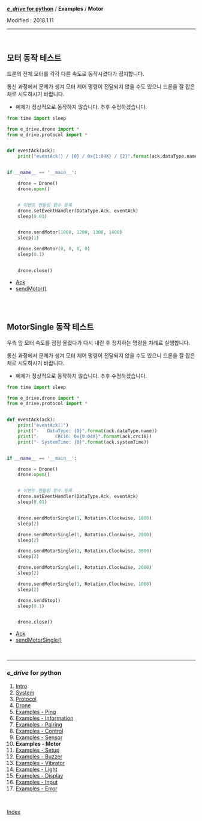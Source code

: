 **[*e_drive* for python](index.md)** / **Examples** / **Motor**

Modified : 2018.1.11

---

<br>


## <a name="Motor">모터 동작 테스트</a>

드론의 전체 모터를 각각 다른 속도로 동작시켰다가 정지합니다.

통신 과정에서 문제가 생겨 모터 제어 명령이 전달되지 않을 수도 있으니 드론을 잘 잡은 채로 시도하시기 바랍니다.

* 예제가 정상적으로 동작하지 않습니다. 추후 수정하겠습니다.

```py
from time import sleep

from e_drive.drone import *
from e_drive.protocol import *


def eventAck(ack):
    print("eventAck() / {0} / 0x{1:04X} / {2}".format(ack.dataType.name, ack.crc16, ack.systemTime))


if __name__ == '__main__':

    drone = Drone()
    drone.open()


    # 이벤트 핸들링 함수 등록
    drone.setEventHandler(DataType.Ack, eventAck)
    sleep(0.01)


    drone.sendMotor(1000, 1200, 1300, 1400)
    sleep(1)

    drone.sendMotor(0, 0, 0, 0)
    sleep(0.1)


    drone.close()
```

- [Ack](03_protocol.md#Ack)
- [sendMotor()](04_drone.md#sendMotor)


<br>
<br>


## <a name="MotorSingle">MotorSingle 동작 테스트</a>

우측 앞 모터 속도를 점점 올렸다가 다시 내린 후 정지하는 명령을 차례로 실행합니다.

통신 과정에서 문제가 생겨 모터 제어 명령이 전달되지 않을 수도 있으니 드론을 잘 잡은 채로 시도하시기 바랍니다.

* 예제가 정상적으로 동작하지 않습니다. 추후 수정하겠습니다.

```py
from time import sleep

from e_drive.drone import *
from e_drive.protocol import *


def eventAck(ack):
    print("eventAck()")
    print("-   DataType: {0}".format(ack.dataType.name))
    print("-      CRC16: 0x{0:04X}".format(ack.crc16))
    print("- SystemTime: {0}".format(ack.systemTime))


if __name__ == '__main__':

    drone = Drone()
    drone.open()


    # 이벤트 핸들링 함수 등록
    drone.setEventHandler(DataType.Ack, eventAck)
    sleep(0.01)


    drone.sendMotorSingle(1, Rotation.Clockwise, 1000)
    sleep(2)

    drone.sendMotorSingle(1, Rotation.Clockwise, 2000)
    sleep(2)

    drone.sendMotorSingle(1, Rotation.Clockwise, 3000)
    sleep(2)

    drone.sendMotorSingle(1, Rotation.Clockwise, 2000)
    sleep(2)

    drone.sendMotorSingle(1, Rotation.Clockwise, 1000)
    sleep(2)

    drone.sendStop()
    sleep(0.1)


    drone.close()
```

- [Ack](03_protocol.md#Ack)
- [sendMotorSingle()](04_drone.md#sendMotorSingle)


<br>

---

<h3><i>e_drive</i> for python</H3>

 1. [Intro](01_intro.md)
 2. [System](02_system.md)
 3. [Protocol](03_protocol.md)
 4. [Drone](04_drone.md)
 5. [Examples - Ping](examples_01_ping.md)
 6. [Examples - Information](examples_02_information.md)
 7. [Examples - Pairing](examples_03_pairing.md)
 8. [Examples - Control](examples_04_control.md)
 9. [Examples - Sensor](examples_05_sensor.md)
10. **Examples - Motor**
11. [Examples - Setup](examples_07_setup.md)
12. [Examples - Buzzer](examples_08_buzzer.md)
13. [Examples - Vibrator](examples_09_vibrator.md)
14. [Examples - Light](examples_10_light.md)
15. [Examples - Display](examples_11_display.md)
16. [Examples - Input](examples_12_input.md)
17. [Examples - Error](examples_13_error.md)


<br>

[Index](index.md)
